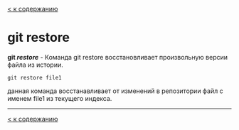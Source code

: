 [< к содержанию](./readme.md)

# git restore

**git *restore*** - Команда git restore восстановливает произвольную версии файла из истории. 


```
git restore file1
```

данная команда восстанавливает от изменений в репозитории файл с именем file1 из текущего индекса.

---


[< к содержанию](./readme.md)